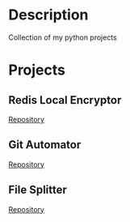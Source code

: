 # Description
Collection of my python projects
# Projects
## Redis Local Encryptor
[Repository](https://github.com/mohd-ahsan-mirza/redis-local-encryptor)
## Git Automator
[Repository](https://github.com/mohd-ahsan-mirza/git-automator)
## File Splitter
[Repository](https://github.com/mohd-ahsan-mirza/file-splitter)
